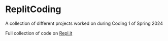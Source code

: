 # ReplitCoding
A collection of different projects worked on during Coding 1 of Spring 2024

Full collection of code on [Repl.it](https://replit.com/@keagontaylor)
